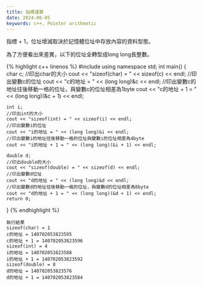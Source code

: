 ```yaml
---
title: 指標運算
date: 2024-06-05
keywords: c++, Pointer arithmetic
---
```


指標 + 1，位址增減取決於記憶體位址中存放內容的資料型態。

為了方便看出來差異，以下的位址全轉型成long long長整數。

{% highlight c++ linenos %}
#include <iostream>
using namespace std;
int main() {
    char c;
    //印出char的大小
    cout << "sizeof(char) = " << sizeof(c) << endl;
    //印出變數c的位址
    cout << "c的地址 = " << (long long)&c << endl;
    //印出變數c的地址往後移動一格的位址，與變數c的位址相差為1byte
    cout << "c的地址 + 1 = " << (long long)(&c + 1) << endl;
    
    int i;
    //印出int的大小
    cout << "sizeof(int) = " << sizeof(i) << endl;
    //印出變數i的位址
    cout << "i的地址 = " << (long long)&i << endl;
    //印出變數i的地址往後移動一格的位址與變數i的位址相差為4byte
    cout << "i的地址 + 1 = " << (long long)(&i + 1) << endl;
    
    double d;
    //印出double的大小
    cout << "sizeof(double) = " << sizeof(d) << endl;
    //印出變數d位址
    cout << "d的地址 = " << (long long)&d << endl;
    //印出變數d的地址往後移動一格的位址，與變數d的位址相差為8byte
    cout << "d的地址 + 1 = " << (long long)(&d + 1) << endl;
    return 0;
}
{% endhighlight %}

```
執行結果
sizeof(char) = 1
c的地址 = 140702053823595
c的地址 + 1 = 140702053823596
sizeof(int) = 4
i的地址 = 140702053823588
i的地址 + 1 = 140702053823592
sizeof(double) = 8
d的地址 = 140702053823576
d的地址 + 1 = 140702053823584
```


